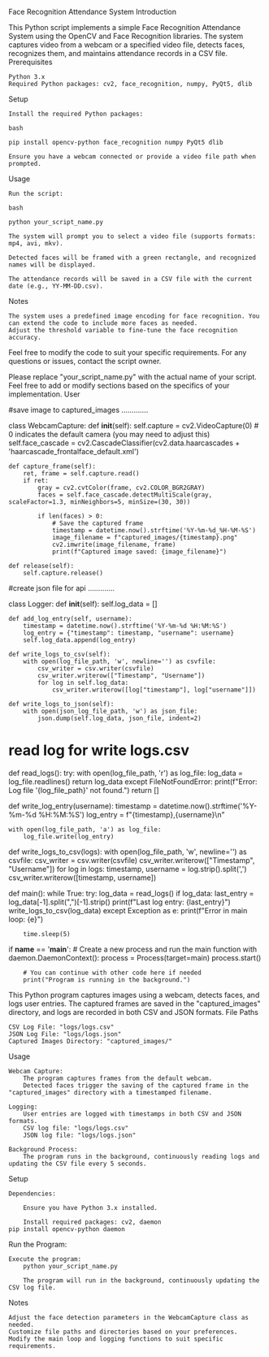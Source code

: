 Face Recognition Attendance System
Introduction

This Python script implements a simple Face Recognition Attendance System using the OpenCV and Face Recognition libraries. The system captures video from a webcam or a specified video file, detects faces, recognizes them, and maintains attendance records in a CSV file.
Prerequisites

    Python 3.x
    Required Python packages: cv2, face_recognition, numpy, PyQt5, dlib

Setup

    Install the required Python packages:

    bash

    pip install opencv-python face_recognition numpy PyQt5 dlib

    Ensure you have a webcam connected or provide a video file path when prompted.

Usage

    Run the script:

    bash

    python your_script_name.py

    The system will prompt you to select a video file (supports formats: mp4, avi, mkv).

    Detected faces will be framed with a green rectangle, and recognized names will be displayed.

    The attendance records will be saved in a CSV file with the current date (e.g., YY-MM-DD.csv).

Notes

    The system uses a predefined image encoding for face recognition. You can extend the code to include more faces as needed.
    Adjust the threshold variable to fine-tune the face recognition accuracy.

Feel free to modify the code to suit your specific requirements. For any questions or issues, contact the script owner.

Please replace "your_script_name.py" with the actual name of your script. Feel free to add or modify sections based on the specifics of your implementation.
User



#save image to captured_images .............

class WebcamCapture:
    def __init__(self):
        self.capture = cv2.VideoCapture(0)  # 0 indicates the default camera (you may need to adjust this)
        self.face_cascade = cv2.CascadeClassifier(cv2.data.haarcascades + 'haarcascade_frontalface_default.xml')

    def capture_frame(self):
        ret, frame = self.capture.read()
        if ret:
            gray = cv2.cvtColor(frame, cv2.COLOR_BGR2GRAY)
            faces = self.face_cascade.detectMultiScale(gray, scaleFactor=1.3, minNeighbors=5, minSize=(30, 30))

            if len(faces) > 0:
                # Save the captured frame
                timestamp = datetime.now().strftime('%Y-%m-%d_%H-%M-%S')
                image_filename = f"captured_images/{timestamp}.png"
                cv2.imwrite(image_filename, frame)
                print(f"Captured image saved: {image_filename}")

    def release(self):
        self.capture.release()


#create json file for api  .............

class Logger:
    def __init__(self):
        self.log_data = []

    def add_log_entry(self, username):
        timestamp = datetime.now().strftime('%Y-%m-%d %H:%M:%S')
        log_entry = {"timestamp": timestamp, "username": username}
        self.log_data.append(log_entry)

    def write_logs_to_csv(self):
        with open(log_file_path, 'w', newline='') as csvfile:
            csv_writer = csv.writer(csvfile)
            csv_writer.writerow(["Timestamp", "Username"])
            for log in self.log_data:
                csv_writer.writerow([log["timestamp"], log["username"]])

    def write_logs_to_json(self):
        with open(json_log_file_path, 'w') as json_file:
            json.dump(self.log_data, json_file, indent=2)





# read log for write logs.csv 
def read_logs():
    try:
        with open(log_file_path, 'r') as log_file:
            log_data = log_file.readlines()
            return log_data
    except FileNotFoundError:
        print(f"Error: Log file '{log_file_path}' not found.")
        return []

def write_log_entry(username):
    timestamp = datetime.now().strftime('%Y-%m-%d %H:%M:%S')
    log_entry = f"{timestamp},{username}\n"
    
    with open(log_file_path, 'a') as log_file:
        log_file.write(log_entry)

def write_logs_to_csv(logs):
    with open(log_file_path, 'w', newline='') as csvfile:
        csv_writer = csv.writer(csvfile)
        csv_writer.writerow(["Timestamp", "Username"])
        for log in logs:
            timestamp, username = log.strip().split(',')
            csv_writer.writerow([timestamp, username])

def main():
    while True:
        try:
            log_data = read_logs()
            if log_data:
                last_entry = log_data[-1].split(",")[-1].strip()
                print(f"Last log entry: {last_entry}")
                write_logs_to_csv(log_data)
        except Exception as e:
            print(f"Error in main loop: {e}")
        
        time.sleep(5)


        
if __name__ == '__main__':
    # Create a new process and run the main function
    with daemon.DaemonContext():
        process = Process(target=main)
        process.start()

        # You can continue with other code here if needed
        print("Program is running in the background.")
   


This Python program captures images using a webcam, detects faces, and logs user entries. The captured frames are saved in the "captured_images" directory, and logs are recorded in both CSV and JSON formats.
File Paths

    CSV Log File: "logs/logs.csv"
    JSON Log File: "logs/logs.json"
    Captured Images Directory: "captured_images/"

Usage

    Webcam Capture:
        The program captures frames from the default webcam.
        Detected faces trigger the saving of the captured frame in the "captured_images" directory with a timestamped filename.

    Logging:
        User entries are logged with timestamps in both CSV and JSON formats.
        CSV log file: "logs/logs.csv"
        JSON log file: "logs/logs.json"

    Background Process:
        The program runs in the background, continuously reading logs and updating the CSV file every 5 seconds.

Setup

    Dependencies:

        Ensure you have Python 3.x installed.

        Install required packages: cv2, daemon
    pip install opencv-python daemon

Run the Program:

    Execute the program:
        python your_script_name.py

        The program will run in the background, continuously updating the CSV log file.

Notes

    Adjust the face detection parameters in the WebcamCapture class as needed.
    Customize file paths and directories based on your preferences.
    Modify the main loop and logging functions to suit specific requirements.
